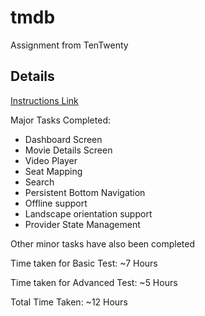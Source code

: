 # tmdb

Assignment from TenTwenty

## Details

[Instructions Link]([https://docs.google.com/document/d/1G6zKxUnUoGQ1JXgRZVDNXRHDb2ZILDghWIRk2y1SyD8/edit#](https://www.figma.com/proto/4e1pQ2l0VkLNgnaV7xNlFW/Tentwenty-%3A-App-Test?page-id=21%3A233&node-id=21%3A235&viewport=241%2C48%2C0.08&scaling=min-zoom&starting-point-node-id=21%3A235))

Major Tasks Completed:
 - Dashboard Screen
 - Movie Details Screen
 - Video Player
 - Seat Mapping
 - Search
 - Persistent Bottom Navigation
 - Offline support
 - Landscape orientation support
 - Provider State Management

Other minor tasks have also been completed

Time taken for Basic Test: ~7 Hours

Time taken for Advanced Test: ~5 Hours

Total Time Taken: ~12 Hours
